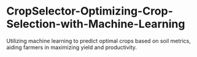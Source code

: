 # CropSelector-Optimizing-Crop-Selection-with-Machine-Learning
Utilizing machine learning to predict optimal crops based on soil metrics, aiding farmers in maximizing yield and productivity.

